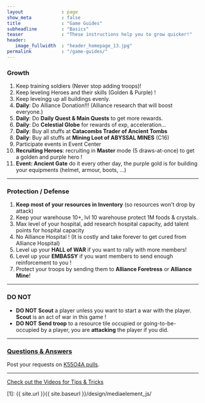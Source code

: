 ```yaml
---
layout              : page
show_meta           : false
title               : "Game Guides"
subheadline         : "Basics"
teaser              : "These instructions help you to grow quicker!"
header:
   image_fullwidth  : "header_homepage_13.jpg"
permalink           : "/game-guides/"
---
```

### Growth
1. Keep training soldiers (Never stop adding troops)!
2. Keep leveling Heroes and their skills (Golden & Purple) !
3. Keep leveingg up all buildings evenly. 
4. **Daily**: Do Alliance Donation!!! (Alliance research that will boost everyone.)
5. **Daily**: Do **Daily Quest & Main Quests** to get more rewards.
6. **Daily**: Do **Celestial Globe** for rewards of exp, acceleration...
7. **Daily**: Buy all stuffs at **Catacombs Trader of Ancient Tombs**
8. **Daily**: Buy all stuffs at **Mining Loot of ABYSSAL MINES** (C16)
10. Participate events in Event Center
11. **Recruiting Heroes**: recruiting in **Master** mode (5 draws-at-once) to get a golden and purple hero !
12. **Event: Ancient Gate** do it every other day, the purple gold is for building your equipments (helmet, armour, boots, ...)

---
### Protection / Defense
1. **Keep most of your resources in Inventory** (so resources won't drop by attack)
2. Keep your warehouse 10+, lvl 10 warehouse protect 1M foods & crystals.
3. Max level of your hospital, add research hospital capacity, add talent points for hospital capacity
4. No Alliance Hospital ! (It is costly and take forever to get cured from Alliance Hospital)
5. Level up your **HALL of WAR** if you want to rally with more members!
6. Level up your **EMBASSY** if you want members to send enough reinforcement to you !
7. Protect your troops by sending them to **Alliance Foretress** or **Alliance Mine**!

---
### DO NOT 
* **DO NOT** **Scout** a player unless you want to start a war with the player. **Scout** is an act of war in this game !
* **DO NOT** **Send troop** to a resource tile occupied or going-to-be-occupied by a player, you are **attacking** the player if you did.

---
### [Questions & Answers](https://rkuo2023.github.io/k55o4a/design/mediaelement_js/)
Post your requests on [K55O4A pulls](https://github.com/rkuo2023/k55o4a/pulls).<br>

---
<a class="radius button small" href="{{ site.url }}{{ site.baseurl }}/design/mediaelement_js/">Check out the Videos for Tips & Tricks</a>


 [1]: {{ site.url }}{{ site.baseurl }}/design/mediaelement_js/
